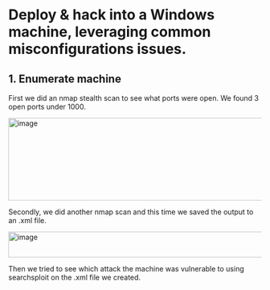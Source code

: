 # Deploy & hack into a Windows machine, leveraging common misconfigurations issues.


## 1. Enumerate machine

First we did an nmap stealth scan to see what ports were open. We found 3 open ports under 1000.

<img width="550" height="164" alt="image" src="https://github.com/user-attachments/assets/839f137d-ca4a-40db-b95d-a39bf1b9446b" />

Secondly, we did another nmap scan and this time we saved the output to an .xml file. 

<img width="548" height="51" alt="image" src="https://github.com/user-attachments/assets/0c6466fc-b5dc-469e-81f4-5987dad16ce0" />

Then we tried to see which attack the machine was vulnerable to using searchsploit on the .xml file we created.
